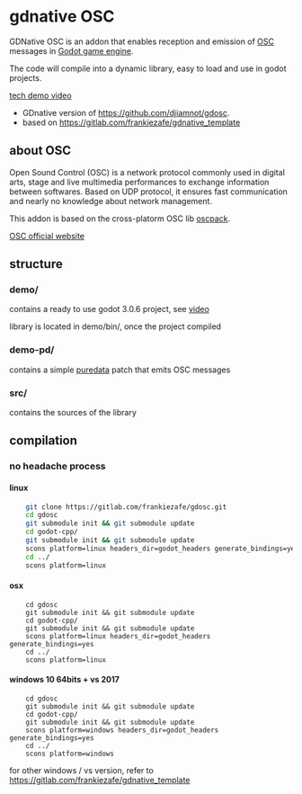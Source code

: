 # gdnative OSC

GDNative OSC is an addon that enables reception and emission of [OSC](http://opensoundcontrol.org/introduction-osc?) messages in [Godot game engine](https://godotengine.org/).

The code will compile into a dynamic library, easy to load and use in godot projects.

[tech demo video](https://peertube.mastodon.host/videos/watch/41b6c455-3278-4e85-9ee6-e6d99bb4eae7)

* GDnative version of https://github.com/djiamnot/gdosc.
* based on https://gitlab.com/frankiezafe/gdnative_template

## about OSC

Open Sound Control (OSC) is a network protocol commonly used in digital arts, stage and live multimedia performances to exchange information between softwares. Based on UDP protocol, it ensures fast communication and nearly no knowledge about network management.

This addon is based on the cross-platorm OSC lib [oscpack](http://www.rossbencina.com/code/oscpack).

[OSC official website](http://opensoundcontrol.org)

## structure

### demo/

contains a ready to use godot 3.0.6 project, see [video](https://peertube.mastodon.host/videos/watch/41b6c455-3278-4e85-9ee6-e6d99bb4eae7)

library is located in demo/bin/, once the project compiled

### demo-pd/

contains a simple [puredata](http://puredata.info/) patch that emits OSC messages

### src/

contains the sources of the library

## compilation

### no headache process

#### linux

``` bash
    git clone https://gitlab.com/frankiezafe/gdosc.git
    cd gdosc
    git submodule init && git submodule update
    cd godot-cpp/
    git submodule init && git submodule update
    scons platform=linux headers_dir=godot_headers generate_bindings=yes
    cd ../
    scons platform=linux
```

#### osx

``` git clone https://gitlab.com/frankiezafe/gdosc.git
    cd gdosc
    git submodule init && git submodule update
    cd godot-cpp/
    git submodule init && git submodule update
    scons platform=linux headers_dir=godot_headers generate_bindings=yes
    cd ../
    scons platform=linux
```

#### windows 10 64bits + vs 2017

``` git clone https://gitlab.com/frankiezafe/gdosc.git
    cd gdosc
    git submodule init && git submodule update
    cd godot-cpp/
    git submodule init && git submodule update
    scons platform=windows headers_dir=godot_headers generate_bindings=yes
    cd ../
    scons platform=windows
```

for other windows / vs version, refer to https://gitlab.com/frankiezafe/gdnative_template
